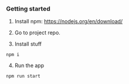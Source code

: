 ### Getting started

1. Install npm: https://nodejs.org/en/download/

2. Go to project repo.

3. Install stuff

```
npm i
```

4. Run the app

```
npm run start
```
